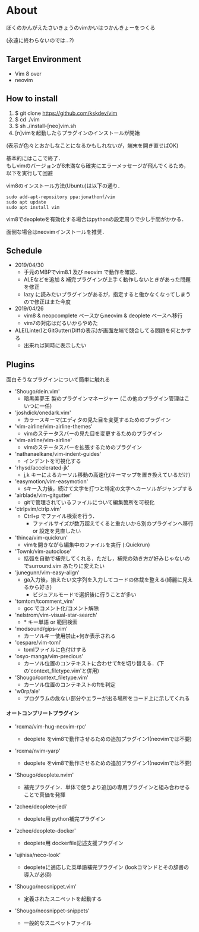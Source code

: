 # About
ぼくのかんがえたさいきょうのvimかいはつかんきょーをつくる

(永遠に終わらないのでは...?)

## Target Environment

- Vim 8 over
- neovim

## How to install
1. $ git clone https://github.com/kskdev/vim
2. $ cd ./vim
3. $ sh ./install-[neo]vim.sh
4. [n]vimを起動したらプラグインのインストールが開始

(表示が色々とおかしなことになるかもしれないが，端末を開き直せばOK)

基本的にはここで終了． <br>
もしvimのバージョンが8未満なら確実にエラーメッセージが飛んでくるため，以下を実行して回避<br>

vim8のインストール方法(Ubuntu)は以下の通り．
```
sudo add-apt-repository ppa:jonathonf/vim
sudo apt update
sudo apt install vim
```

vim8でdeopleteを有効化する場合はpythonの設定周りで少し手間がかかる．

面倒な場合はneovimインストールを推奨．

## Schedule
- 2019/04/30
  - 手元のMBPでvim8.1 及び neovim で動作を確認．
  - ALEなどを追加 & 補完プラグインが上手く動作しないときがあった問題を修正
  - lazy に読みたいプラグインがあるが，指定すると働かなくなってしまうので修正はまた今度
- 2019/04/26
  - vim8 & neopcomplete ベースからneovim & deoplete ベースへ移行
  - vim7の対応はだるいからやめた
- ALE(Linter)とGitGutter(Diffの表示)が画面左端で競合してる問題を何とかする
  - 出来れば同時に表示したい

## Plugins

面白そうなプラグインについて簡単に触れる

- 'Shougo/dein.vim'
  - 暗黒美夢王 製のプラグインマネージャー (この他のプラグイン管理はこいつに一任)
- 'joshdick/onedark.vim'
  - カラースキーマ(エディタの見た目を変更するためのプラグイン
- 'vim-airline/vim-airline-themes'
  - vimのステータスバーの見た目を変更するためのプラグイン
- 'vim-airline/vim-airline'
  - vimのステータスバーを拡張するためのプラグイン
- 'nathanaelkane/vim-indent-guides'
  - インデントを可視化する
- 'rhysd/accelerated-jk'
  - j,k キーによるカーソル移動の高速化(キーマップを置き換えているだけ)
- 'easymotion/vim-easymotion'
  - sキー入力後，続けて文字を打つと特定の文字へカーソルがジャンプする
- 'airblade/vim-gitgutter'
  - gitで管理されているファイルについて編集箇所を可視化
- 'ctrlpvim/ctrlp.vim'
  - Ctrl+p でファイル検索を行う．
    - ファイルサイズが数万超えてくると重たいから別のプラグインへ移行 or 設定を見直したい
- 'thinca/vim-quickrun'
  - vimを開きながら編集中のファイルを実行 (:Quickrun)
- 'Townk/vim-autoclose'
  - 括弧を自動で補完してくれる．ただし，補完の効き方が好みじゃないのでsurround.vim あたりに変えたい
- 'junegunn/vim-easy-align'
  - ga入力後，揃えたい文字列を入力してコードの体裁を整える(綺麗に見えるから好き)
    - ビジュアルモードで選択後に行うことが多い
- 'tomtom/tcomment_vim'
  - gcc でコメント化/コメント解除
- 'nelstrom/vim-visual-star-search'
  - \* キー単語 or 範囲検索
- 'modsound/gips-vim'
  - カーソルキー使用禁止+何か表示される
- 'cespare/vim-toml'
  - tomlファイルに色付けする
- 'osyo-manga/vim-precious'
  - カーソル位置のコンテキストに合わせてftを切り替える．(下の'context_filetype.vim'と併用)
- 'Shougo/context_filetype.vim'
  - カーソル位置のコンテキストのftを判定
- 'w0rp/ale'
  - プログラムの危ない部分やエラーが出る場所をコード上に示してくれる

#### オートコンプリートプラグイン

- 'roxma/vim-hug-neovim-rpc'
  - deoplete をvim8で動作させるための追加プラグイン1(neovimでは不要)
- 'roxma/nvim-yarp'
  - deoplete をvim8で動作させるための追加プラグイン1(neovimでは不要)

- 'Shougo/deoplete.nvim'
  - 補完プラグイン．単体で使うより追加の専用プラグインと組み合わせることで真価を発揮
- 'zchee/deoplete-jedi'
  - deoplete用 python補完プラグイン
- 'zchee/deoplete-docker'
  - deoplete用 dockerfile記述支援プラグイン
- 'ujihisa/neco-look'
  - deopleteに適応した英単語補完プラグイン (lookコマンドとその辞書の導入が必須)
- 'Shougo/neosnippet.vim'
  - 定義されたスニペットを起動する
- 'Shougo/neosnippet-snippets'
  - 一般的なスニペットファイル
